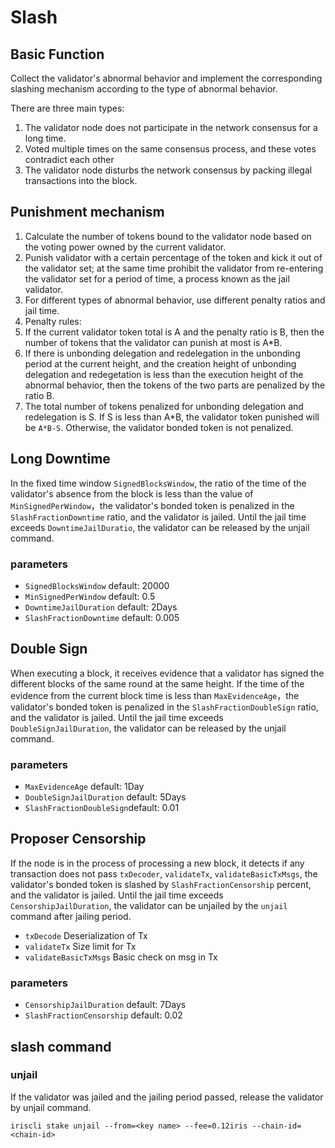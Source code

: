 # Slash

## Basic Function

Collect the validator's abnormal behavior and implement the corresponding slashing mechanism according to the type of abnormal behavior.

There are three main types:

1. The validator node does not participate in the network consensus for a long time.
2. Voted multiple times on the same consensus process, and these votes contradict each other
3. The validator node disturbs the network consensus by packing illegal transactions into the block.

## Punishment mechanism

1. Calculate the number of tokens bound to the validator node based on the voting power owned by the current validator.
2. Punish validator  with a certain percentage of the token and kick it out of the validator set; at the same time prohibit the validator from re-entering the validator set for a period of time, a process known as the jail validator.
3. For different types of abnormal behavior, use different penalty ratios and jail time.
4. Penalty rules:
1. If the current validator token total is A and the penalty ratio is B, then the number of tokens that the validator can punish at most is A*B.
2. If there is unbonding delegation and redelegation in the unbonding period at the current height, and the creation height of unbonding delegation and redegetation is less than the execution height of the abnormal behavior, then the tokens of the two parts are penalized by  the ratio B.
3. The total number of tokens penalized for unbonding delegation and redelegation is S. If S is less than A*B, the validator token punished will be `A*B-S`. Otherwise, the validator bonded token is not penalized.

## Long Downtime

In the fixed time window `SignedBlocksWindow`, the ratio of the time of the validator's absence from the block is less than the value of `MinSignedPerWindow`，the validator's bonded token is penalized in the `SlashFractionDowntime` ratio, and the validator is jailed. Until the jail time exceeds `DowntimeJailDuratio`, the validator can be released by the unjail command.

### parameters

* `SignedBlocksWindow` default: 20000
* `MinSignedPerWindow` default: 0.5
* `DowntimeJailDuration` default: 2Days
* `SlashFractionDowntime` default: 0.005

## Double Sign

When executing a block, it receives evidence that a validator has signed the different blocks of the same round at the same height. If the time of the evidence from the current block time is less than `MaxEvidenceAge`，the validator's bonded token is penalized in the `SlashFractionDoubleSign` ratio, and the validator is jailed. Until the jail time exceeds `DoubleSignJailDuration`, the validator can be released by the unjail command.

### parameters

* `MaxEvidenceAge` default: 1Day
* `DoubleSignJailDuration` default: 5Days
* `SlashFractionDoubleSign`default: 0.01

## Proposer Censorship

If the node is in the process of processing a new block, it detects if any transaction does not pass `txDecoder`, `validateTx`, `validateBasicTxMsgs`, the validator's bonded token is slashed by `SlashFractionCensorship` percent, and the validator is jailed. Until the jail time exceeds `CensorshipJailDuration`, 
the validator can be unjailed by the `unjail` command after jailing period.

* `txDecode` Deserialization of Tx
* `validateTx` Size limit for Tx
* `validateBasicTxMsgs` Basic check on msg in Tx

### parameters

* `CensorshipJailDuration` default: 7Days
* `SlashFractionCensorship` default: 0.02

## slash command

### unjail

If the validator was jailed and the jailing period passed, release the validator by unjail command.

```
iriscli stake unjail --from=<key name> --fee=0.12iris --chain-id=<chain-id>
```

